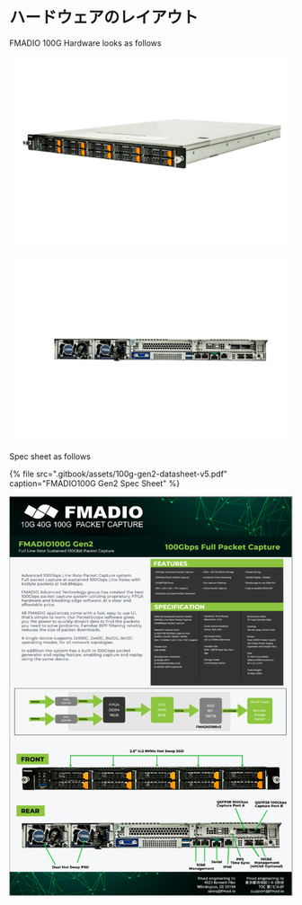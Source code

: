# ハードウェアのレイアウト

FMADIO 100G Hardware looks as follows

![FMADIO 100G Gen2 Side](.gitbook/assets/_mg_8152.png)

![](.gitbook/assets/_mg_8157.png)

Spec sheet as follows



{% file src=".gitbook/assets/100g-gen2-datasheet-v5.pdf" caption="FMADIO100G Gen2 Spec Sheet" %}



![FMADIO 100G Gen2 Specsheet](.gitbook/assets/image%20%2812%29.png)





